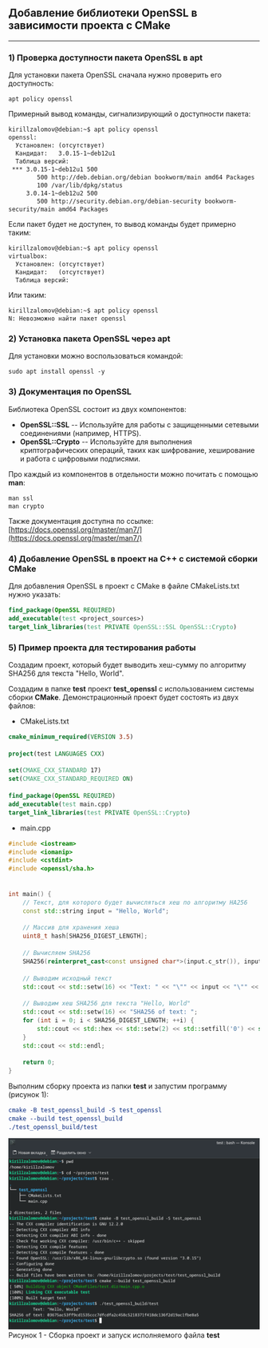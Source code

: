 ## Добавление библиотеки OpenSSL в зависимости проекта с CMake  

---

### 1) Проверка доступности пакета OpenSSL в apt

Для установки пакета OpenSSL сначала нужно проверить его доступность:

```console
apt policy openssl
```

Примерный вывод команды, сигнализирующий о доступности пакета:

```console
kirillzalomov@debian:~$ apt policy openssl
openssl:
  Установлен: (отсутствует)
  Кандидат:   3.0.15-1~deb12u1
  Таблица версий:
 *** 3.0.15-1~deb12u1 500
        500 http://deb.debian.org/debian bookworm/main amd64 Packages
        100 /var/lib/dpkg/status
     3.0.14-1~deb12u2 500
        500 http://security.debian.org/debian-security bookworm-security/main amd64 Packages

```

Если пакет будет не доступен, то вывод команды будет примерно таким:

```console
kirillzalomov@debian:~$ apt policy openssl
virtualbox:
  Установлен: (отсутствует)
  Кандидат:   (отсутствует)
  Таблица версий:
```

Или таким:

```console
kirillzalomov@debian:~$ apt policy openssl
N: Невозможно найти пакет openssl
```

### 2) Установка пакета OpenSSL через apt  

Для установки можно воспользоваться командой:

```console
sudo apt install openssl -y
```

### 3) Документация по OpenSSL  

Библиотека OpenSSL состоит из двух компонентов:  
* __OpenSSL::SSL__ -- Используйте для работы с защищенными сетевыми соединениями (например, HTTPS).  
* __OpenSSL::Crypto__ -- Используйте для выполнения криптографических операций, таких как шифрование, хеширование и работа с цифровыми подписями.  

Про каждый из компонентов в отдельности можно почитать с помощью __man__:

```console
man ssl
man crypto
```

Также документация доступна по ссылке: [https://docs.openssl.org/master/man7/](https://docs.openssl.org/master/man7/)

### 4) Добавление OpenSSL в проект на C++ с системой сборки CMake  

Для добавления OpenSSL в проект с CMake в файле CMakeLists.txt нужно указать:  

```cmake
find_package(OpenSSL REQUIRED)
add_executable(test <project_sources>)
target_link_libraries(test PRIVATE OpenSSL::SSL OpenSSL::Crypto)
```

### 5) Пример проекта для тестирования работы  

Создадим проект, который будет выводить хеш-сумму по алгоритму SHA256 для текста "Hello, World".  

Создадим в папке __test__ проект __test_openssl__ c использованием системы сборки __CMake__. Демонстрационный проект будет состоять из двух файлов:  

* CMakeLists.txt

```cmake
cmake_minimum_required(VERSION 3.5)

project(test LANGUAGES CXX)

set(CMAKE_CXX_STANDARD 17)
set(CMAKE_CXX_STANDARD_REQUIRED ON)

find_package(OpenSSL REQUIRED)
add_executable(test main.cpp)
target_link_libraries(test PRIVATE OpenSSL::Crypto)
```

* main.cpp

```cpp
#include <iostream>
#include <iomanip>
#include <cstdint>
#include <openssl/sha.h>


int main() {
    // Текст, для которого будет вычисляться хеш по алгоритму HA256
    const std::string input = "Hello, World";

    // Массив для хранения хеша
    uint8_t hash[SHA256_DIGEST_LENGTH];

    // Вычисляем SHA256
    SHA256(reinterpret_cast<const unsigned char*>(input.c_str()), input.size(), hash);

    // Выводим исходный текст
    std::cout << std::setw(16) << "Text: " << "\"" << input << "\"" << std::endl;

    // Выводим хеш SHA256 для текста "Hello, World"
    std::cout << std::setw(16) << "SHA256 of text: ";
    for (int i = 0; i < SHA256_DIGEST_LENGTH; ++i) {
        std::cout << std::hex << std::setw(2) << std::setfill('0') << static_cast<int>(hash[i]);
    }
    std::cout << std::endl;

    return 0;
}
```

Выполним сборку проекта из папки __test__ и запустим программу (рисунок 1):

```cmake
cmake -B test_openssl_build -S test_openssl
cmake --build test_openssl_build
./test_openssl_build/test
```

![Сборка проект и запуск исполняемого файла __test__](images/1.png)
Рисунок 1 - Сборка проект и запуск исполняемого файла __test__  
<br>  
